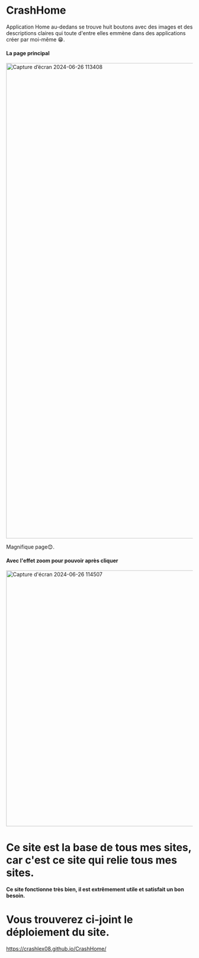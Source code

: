 # CrashHome
Application Home au-dedans se trouve huit boutons avec des images et des descriptions claires qui toute d'entre elles emmène dans des applications créer par moi-même 😁.

#### La page principal


<img width="1280" alt="Capture d’écran 2024-06-26 113408" src="https://github.com/crashlex08/CrashHome/assets/173182804/5682ecc1-532e-40f0-92fd-807113565ac0">

Magnifique page😊.

 #### Avec l'effet zoom pour pouvoir après cliquer


 <img width="689" alt="Capture d'écran 2024-06-26 114507" src="https://github.com/crashlex08/CrashHome/assets/173182804/562da913-1a87-4d92-ac29-03ea37a393fb">

# Ce site est la base de tous mes sites, car c'est ce site qui relie tous mes sites.

#### Ce site fonctionne très bien, il est extrêmement utile et satisfait un bon besoin.

# Vous trouverez ci-joint le déploiement du site.
https://crashlex08.github.io/CrashHome/


